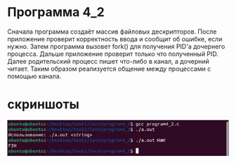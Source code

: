# Программа 4_2 
Сначала программа создаёт массив файловых дескрипторов. После приложение проверит корректность ввода и сообщит об ошибке, если нужно. Затем программа вызовет fork() для получения PID'а дочернего процесса. Дальше приложение проверит только что полученный PID. Далее родительский процесс пишет что-либо в канал, а дочерний читает. Таким образом реализуется общение между процессами с помощью канала.
# скриншоты
![01](../../IMAGE/programm4_2.png)

